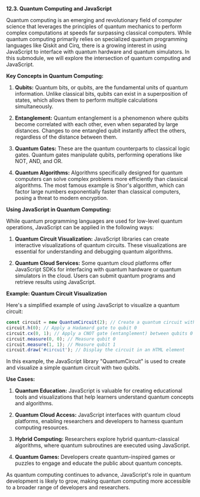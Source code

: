 **12.3. Quantum Computing and JavaScript**

Quantum computing is an emerging and revolutionary field of computer science that leverages the principles of quantum mechanics to perform complex computations at speeds far surpassing classical computers. While quantum computing primarily relies on specialized quantum programming languages like Qiskit and Cirq, there is a growing interest in using JavaScript to interface with quantum hardware and quantum simulators. In this submodule, we will explore the intersection of quantum computing and JavaScript.

**Key Concepts in Quantum Computing:**

1. **Qubits:** Quantum bits, or qubits, are the fundamental units of quantum information. Unlike classical bits, qubits can exist in a superposition of states, which allows them to perform multiple calculations simultaneously.

2. **Entanglement:** Quantum entanglement is a phenomenon where qubits become correlated with each other, even when separated by large distances. Changes to one entangled qubit instantly affect the others, regardless of the distance between them.

3. **Quantum Gates:** These are the quantum counterparts to classical logic gates. Quantum gates manipulate qubits, performing operations like NOT, AND, and OR.

4. **Quantum Algorithms:** Algorithms specifically designed for quantum computers can solve complex problems more efficiently than classical algorithms. The most famous example is Shor's algorithm, which can factor large numbers exponentially faster than classical computers, posing a threat to modern encryption.

**Using JavaScript in Quantum Computing:**

While quantum programming languages are used for low-level quantum operations, JavaScript can be applied in the following ways:

1. **Quantum Circuit Visualization:** JavaScript libraries can create interactive visualizations of quantum circuits. These visualizations are essential for understanding and debugging quantum algorithms.

2. **Quantum Cloud Services:** Some quantum cloud platforms offer JavaScript SDKs for interfacing with quantum hardware or quantum simulators in the cloud. Users can submit quantum programs and retrieve results using JavaScript.

**Example: Quantum Circuit Visualization**

Here's a simplified example of using JavaScript to visualize a quantum circuit:

```javascript
const circuit = new QuantumCircuit(2); // Create a quantum circuit with 2 qubits
circuit.h(0); // Apply a Hadamard gate to qubit 0
circuit.cx(0, 1); // Apply a CNOT gate (entanglement) between qubits 0 and 1
circuit.measure(0, 0); // Measure qubit 0
circuit.measure(1, 1); // Measure qubit 1
circuit.draw('#circuit'); // Display the circuit in an HTML element
```

In this example, the JavaScript library "QuantumCircuit" is used to create and visualize a simple quantum circuit with two qubits.

**Use Cases:**

1. **Quantum Education:** JavaScript is valuable for creating educational tools and visualizations that help learners understand quantum concepts and algorithms.

2. **Quantum Cloud Access:** JavaScript interfaces with quantum cloud platforms, enabling researchers and developers to harness quantum computing resources.

3. **Hybrid Computing:** Researchers explore hybrid quantum-classical algorithms, where quantum subroutines are executed using JavaScript.

4. **Quantum Games:** Developers create quantum-inspired games or puzzles to engage and educate the public about quantum concepts.

As quantum computing continues to advance, JavaScript's role in quantum development is likely to grow, making quantum computing more accessible to a broader range of developers and researchers.
